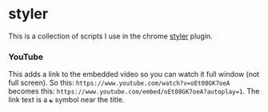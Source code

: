 # styler

This is a collection of scripts I use in the chrome [styler](https://chrome.google.com/webstore/detail/styler/bogdgcfoocbajfkjjolkmcdcnnellpkb) plugin.

### YouTube

This adds a link to the embedded video so you can watch it full window (not full screen). So this: `https://www.youtube.com/watch?v=oEt08GK7oeA` becomes this: `https://www.youtube.com/embed/oEt08GK7oeA?autoplay=1`. The link text is a `☯` symbol near the title.
